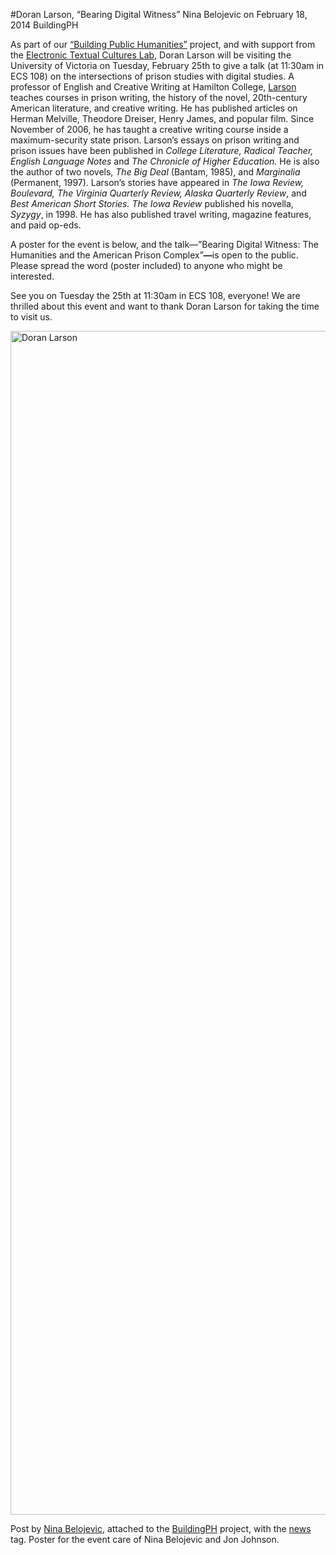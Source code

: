 #Doran Larson, “Bearing Digital Witness”
Nina Belojevic on February 18, 2014   BuildingPH

<p>As part of our <a title="learn more" href="http://maker.uvic.ca/buildingph/">&#8220;Building Public Humanities&#8221;</a> project, and with support from the <a title="learn more" href="http://etcl.uvic.ca/" target="_blank">Electronic Textual Cultures Lab</a>, Doran Larson will be visiting the University of Victoria on Tuesday, February 25th to give a talk (at 11:30am in ECS 108) on the intersections of prison studies with digital studies. A professor of English and Creative Writing at Hamilton College, <a title="learn more" href="http://www.hamilton.edu/academics/departments/faculty?dept=english" target="_blank">Larson</a> teaches courses in prison writing, the history of the novel, 20th-century American literature, and creative writing. He has published articles on Herman Melville, Theodore Dreiser, Henry James, and popular film. Since November of 2006, he has taught a creative writing course inside a maximum-security state prison. Larson&#8217;s essays on prison writing and prison issues have been published in <em>College Literature, Radical Teacher, English Language Notes </em>and <em>The Chronicle of Higher Education. </em>He is also the author of two novels, <em>The Big Deal</em> (Bantam, 1985), and <em>Marginalia </em>(Permanent, 1997). Larson&#8217;s stories have appeared in <em>The Iowa Review, Boulevard, The Virginia Quarterly Review, Alaska Quarterly Review</em>, and <em>Best American Short Stories.</em> <em>The Iowa Review</em> published his novella, <em>Syzygy</em>, in 1998. He has also published travel writing, magazine features, and paid op-eds.</p>
<p>A poster for the event is below, and the talk&#8212;&#8221;Bearing Digital Witness: The Humanities and the American Prison Complex&#8221;<strong>&#8212;</strong>is open to the public. Please spread the word (poster included) to anyone who might be interested.</p>
<p>See you on Tuesday the 25th at 11:30am in ECS 108, everyone! We are thrilled about this event and want to thank Doran Larson for taking the time to visit us.</p>
<p><a href="http://maker.uvic.ca/wp-content/uploads/2014/02/larson.png"><img class="alignnone size-full wp-image-4105" alt="Doran Larson" src="http://maker.uvic.ca/wp-content/uploads/2014/02/larson.png" width="1150" height="1894" /></a></p>
<p>Post by <a title="learn more" href="http://maker.uvic.ca/author/nbelojevic/">Nina Belojevic</a>, attached to the <a title="learn more" href="http://maker.uvic.ca/category/ph">BuildingPH</a> project, with the <a title="learn more" href="http://maker.uvic.ca/tag/news">news</a> tag. Poster for the event care of Nina Belojevic and Jon Johnson.</p>
